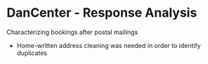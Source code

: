 # DanCenter - Response Analysis
Characterizing bookings after postal mailings
- Home-written address cleaning was needed in order to identify duplicates
